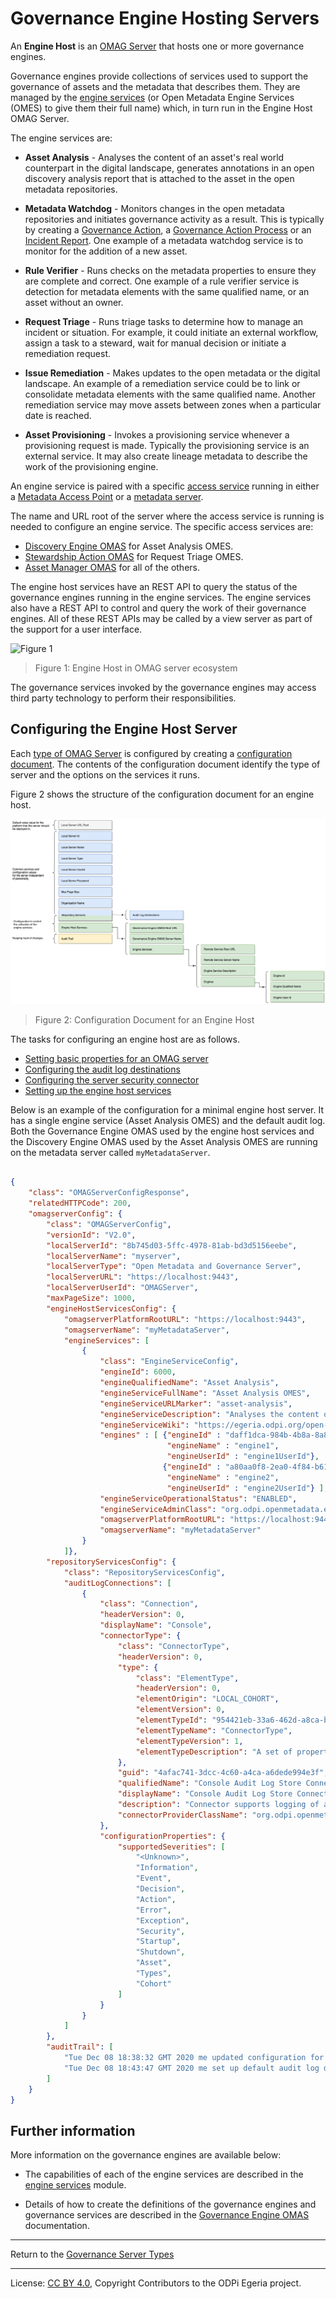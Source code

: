 <!-- SPDX-License-Identifier: CC-BY-4.0 -->
<!-- Copyright Contributors to the ODPi Egeria project 2020. -->

# Governance Engine Hosting Servers

An **Engine Host** is an [OMAG Server](omag-server.md) that hosts one or more governance engines.

Governance engines provide collections of services used to support the governance of assets and the metadata
that describes them.  They are managed by the [engine services](../../../engine-services) (or Open Metadata Engine Services (OMES)
to give them their full name) which, in turn run in the Engine Host OMAG Server.

The engine services are:

* **Asset Analysis** - Analyses the content of an asset's real world counterpart in the digital landscape, generates annotations
                   in an open discovery analysis report that is attached to the asset in the open metadata repositories.
                   
* **Metadata Watchdog** - Monitors changes in the open metadata repositories and initiates governance activity as a result.
  This is typically by creating a 
  [Governance Action](../../../frameworks/governance-action-framework/docs/governance-action.md), a 
  [Governance Action Process](../../../frameworks/governance-action-framework/docs/governance-action-process.md) or an
  [Incident Report](../../../frameworks/governance-action-framework/docs/incident-report.md).
  One example of a metadata watchdog service is to monitor for the addition of
  a new asset.
  
* **Rule Verifier** - Runs checks on the metadata properties to ensure they are complete and correct.
   One example of a rule verifier service is detection for metadata
   elements with the same qualified name, or an asset without an owner.
                      
* **Request Triage** - Runs triage tasks to determine how to manage an incident or situation.
    For example, it could initiate an external workflow, assign a task to a steward, wait for manual
    decision or initiate a remediation request.
                   
* **Issue Remediation** - Makes updates to the open metadata or the digital landscape.
  An example of a remediation service could be to link or consolidate metadata elements with the same
   qualified name. Another remediation service may move assets between zones when a particular date is reached.
   
* **Asset Provisioning** - Invokes a provisioning service whenever a provisioning request is made.  Typically the
   provisioning service is an external service.  It may also create lineage metadata to
   describe the work of the provisioning engine.                

An engine service is paired with a specific [access service](../../../access-services) running in either a 
[Metadata Access Point](metadata-access-point.md) or a [metadata server](metadata-server.md).


The name and URL root of the server where the access service is running
is needed to configure an engine service.  The specific access services
are:

* [Discovery Engine OMAS](../../../access-services/discovery-engine) for Asset Analysis OMES.
* [Stewardship Action OMAS](../../../access-services/stewardship-action) for Request Triage OMES.
* [Asset Manager OMAS](../../../access-services/asset-manager) for all of the others.

The engine host services have an REST API to query the status of the governance engines
running in the engine services.  The engine services also have a REST API to control and query the work of their
governance engines.
All of these REST APIs may be called by a view server as part of the support for a user interface.


![Figure 1](engine-host.png#pagewidth)
> Figure 1: Engine Host in OMAG server ecosystem


The governance services invoked by the governance engines may access third party technology to
perform their responsibilities.


## Configuring the Engine Host Server


Each [type of OMAG Server](omag-server.md) is configured by creating
a [configuration document](configuration-document.md).  The contents
of the configuration document identify the type of server and
the options on the services it runs.

Figure 2 shows the structure of the configuration document for an engine host.

![Figure 2](engine-host-config.png#pagewidth)
> Figure 2: Configuration Document for an Engine Host

The tasks for configuring an engine host are as follows.

* [Setting basic properties for an OMAG server](../user/configuring-omag-server-basic-properties.md)
* [Configuring the audit log destinations](../user/configuring-the-audit-log.md)
* [Configuring the server security connector](../user/configuring-the-server-security-connector.md)
* [Setting up the engine host services](../user/configuring-the-engine-host-services.md)

Below is an example of the configuration for a minimal engine host server.  It has
a single engine service (Asset Analysis OMES) and the default audit log.
Both the Governance Engine OMAS used by the engine host services and the Discovery Engine OMAS
used by the Asset Analysis OMES are running on the metadata server called `myMetadataServer`.

```json

{
    "class": "OMAGServerConfigResponse",
    "relatedHTTPCode": 200,
    "omagserverConfig": {
        "class": "OMAGServerConfig",
        "versionId": "V2.0",
        "localServerId": "8b745d03-5ffc-4978-81ab-bd3d5156eebe",
        "localServerName": "myserver",
        "localServerType": "Open Metadata and Governance Server",
        "localServerURL": "https://localhost:9443",
        "localServerUserId": "OMAGServer",
        "maxPageSize": 1000,
        "engineHostServicesConfig": {
            "omagserverPlatformRootURL": "https://localhost:9443",
            "omagserverName": "myMetadataServer",
            "engineServices": [
                {
                    "class": "EngineServiceConfig",
                    "engineId": 6000,
                    "engineQualifiedName": "Asset Analysis",
                    "engineServiceFullName": "Asset Analysis OMES",
                    "engineServiceURLMarker": "asset-analysis",
                    "engineServiceDescription": "Analyses the content of an asset's real world counterpart, generates annotations in an open discovery report that is attached to the asset in the open metadata repositories .",
                    "engineServiceWiki": "https://egeria.odpi.org/open-metadata-implementation/engine-services/asset-analysis/",
                    "engines" : [ {"engineId" : "daff1dca-984b-4b8a-8a8f-febaf72b82a8",
                                   "engineName" : "engine1", 
                                   "engineUserId" : "engine1UserId"},
                                  {"engineId" : "a80aa0f8-2ea0-4f84-b613-d68becba2693",
                                   "engineName" : "engine2", 
                                   "engineUserId" : "engine2UserId"} ],
                    "engineServiceOperationalStatus": "ENABLED",
                    "engineServiceAdminClass": "org.odpi.openmetadata.engineservices.assetanalysis.admin.AssetAnalysisAdmin",
                    "omagserverPlatformRootURL": "https://localhost:9443",
                    "omagserverName": "myMetadataServer"
                }
            ]},
        "repositoryServicesConfig": {
            "class": "RepositoryServicesConfig",
            "auditLogConnections": [
                {
                    "class": "Connection",
                    "headerVersion": 0,
                    "displayName": "Console",
                    "connectorType": {
                        "class": "ConnectorType",
                        "headerVersion": 0,
                        "type": {
                            "class": "ElementType",
                            "headerVersion": 0,
                            "elementOrigin": "LOCAL_COHORT",
                            "elementVersion": 0,
                            "elementTypeId": "954421eb-33a6-462d-a8ca-b5709a1bd0d4",
                            "elementTypeName": "ConnectorType",
                            "elementTypeVersion": 1,
                            "elementTypeDescription": "A set of properties describing a type of connector."
                        },
                        "guid": "4afac741-3dcc-4c60-a4ca-a6dede994e3f",
                        "qualifiedName": "Console Audit Log Store Connector",
                        "displayName": "Console Audit Log Store Connector",
                        "description": "Connector supports logging of audit log messages to stdout.",
                        "connectorProviderClassName": "org.odpi.openmetadata.adapters.repositoryservices.auditlogstore.console.ConsoleAuditLogStoreProvider"
                    },
                    "configurationProperties": {
                        "supportedSeverities": [
                            "<Unknown>",
                            "Information",
                            "Event",
                            "Decision",
                            "Action",
                            "Error",
                            "Exception",
                            "Security",
                            "Startup",
                            "Shutdown",
                            "Asset",
                            "Types",
                            "Cohort"
                        ]
                    }
                }
            ]
        },
        "auditTrail": [
            "Tue Dec 08 18:38:32 GMT 2020 me updated configuration for engine service asset-analysis.",
            "Tue Dec 08 18:43:47 GMT 2020 me set up default audit log destinations."
        ]
    }
}

```

## Further information

More information on the governance engines are available below:

* The capabilities of each of the engine
services are described in the [engine services](../../../engine-services) module.

* Details of how to create the definitions of the governance engines and governance services are 
  described in the [Governance Engine OMAS](../../../access-services/governance-engine) documentation.
 
 
----
Return to the [Governance Server Types](governance-server-types.md)

----
License: [CC BY 4.0](https://creativecommons.org/licenses/by/4.0/),
Copyright Contributors to the ODPi Egeria project.
